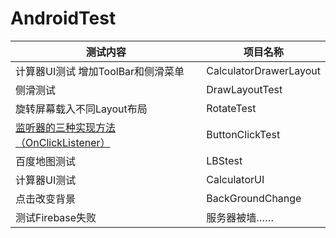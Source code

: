 # AndroidTest
 
 测试内容 | 项目名称
 -------- | -----------
 计算器UI测试 增加ToolBar和侧滑菜单 | CalculatorDrawerLayout
 侧滑测试 | DrawLayoutTest
 旋转屏幕载入不同Layout布局 | RotateTest
 [监听器的三种实现方法（OnClickListener）](https://www.cnblogs.com/releasing/p/5236806.html) | ButtonClickTest
 百度地图测试 |  LBStest
 计算器UI测试 |  CalculatorUI
 点击改变背景 |  BackGroundChange
 测试Firebase失败 | 服务器被墙……
